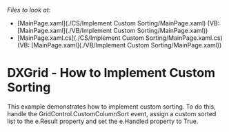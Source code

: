 <!-- default file list -->
*Files to look at*:

* [MainPage.xaml](./CS/Implement Custom Sorting/MainPage.xaml) (VB: [MainPage.xaml](./VB/Implement Custom Sorting/MainPage.xaml))
* [MainPage.xaml.cs](./CS/Implement Custom Sorting/MainPage.xaml.cs) (VB: [MainPage.xaml](./VB/Implement Custom Sorting/MainPage.xaml))
<!-- default file list end -->
# DXGrid - How to Implement Custom Sorting


<p>This example demonstrates how to implement custom sorting. To do this, handle the GridControl.CustomColumnSort event, assign a custom sorted list to the e.Result property and set the e.Handled property to True.</p>

<br/>


